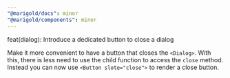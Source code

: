```yaml
---
"@marigold/docs": minor
"@marigold/components": minor
---
```


feat(dialog): Introduce a dedicated button to close a dialog

Make it more convenient to have a button that closes the `<Dialog>`. With this, there is less need to use the child function to access the `close` method. Instead you can now use `<Button slote="close">` to render a close button.
